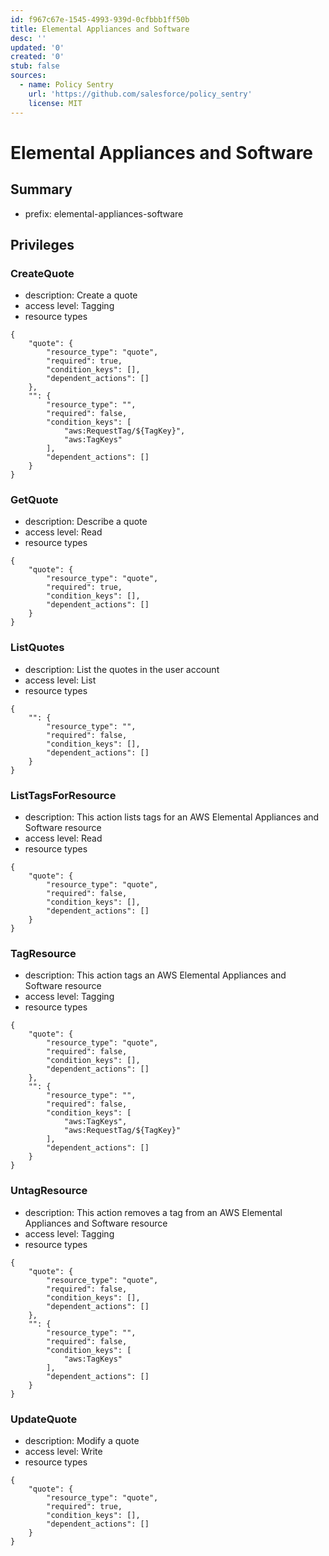 ```yaml
---
id: f967c67e-1545-4993-939d-0cfbbb1ff50b
title: Elemental Appliances and Software
desc: ''
updated: '0'
created: '0'
stub: false
sources:
  - name: Policy Sentry
    url: 'https://github.com/salesforce/policy_sentry'
    license: MIT
---
```

# Elemental Appliances and Software
## Summary
- prefix: elemental-appliances-software
## Privileges
### CreateQuote
- description: Create a quote
- access level: Tagging
- resource types
```
{
    "quote": {
        "resource_type": "quote",
        "required": true,
        "condition_keys": [],
        "dependent_actions": []
    },
    "": {
        "resource_type": "",
        "required": false,
        "condition_keys": [
            "aws:RequestTag/${TagKey}",
            "aws:TagKeys"
        ],
        "dependent_actions": []
    }
}
```
### GetQuote
- description: Describe a quote
- access level: Read
- resource types
```
{
    "quote": {
        "resource_type": "quote",
        "required": true,
        "condition_keys": [],
        "dependent_actions": []
    }
}
```
### ListQuotes
- description: List the quotes in the user account
- access level: List
- resource types
```
{
    "": {
        "resource_type": "",
        "required": false,
        "condition_keys": [],
        "dependent_actions": []
    }
}
```
### ListTagsForResource
- description: This action lists tags for an AWS Elemental Appliances and Software resource
- access level: Read
- resource types
```
{
    "quote": {
        "resource_type": "quote",
        "required": false,
        "condition_keys": [],
        "dependent_actions": []
    }
}
```
### TagResource
- description: This action tags an AWS Elemental Appliances and Software resource
- access level: Tagging
- resource types
```
{
    "quote": {
        "resource_type": "quote",
        "required": false,
        "condition_keys": [],
        "dependent_actions": []
    },
    "": {
        "resource_type": "",
        "required": false,
        "condition_keys": [
            "aws:TagKeys",
            "aws:RequestTag/${TagKey}"
        ],
        "dependent_actions": []
    }
}
```
### UntagResource
- description: This action removes a tag from an AWS Elemental Appliances and Software resource
- access level: Tagging
- resource types
```
{
    "quote": {
        "resource_type": "quote",
        "required": false,
        "condition_keys": [],
        "dependent_actions": []
    },
    "": {
        "resource_type": "",
        "required": false,
        "condition_keys": [
            "aws:TagKeys"
        ],
        "dependent_actions": []
    }
}
```
### UpdateQuote
- description: Modify a quote
- access level: Write
- resource types
```
{
    "quote": {
        "resource_type": "quote",
        "required": true,
        "condition_keys": [],
        "dependent_actions": []
    }
}
```
